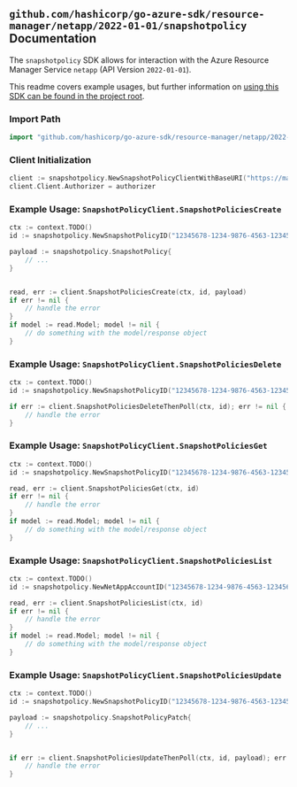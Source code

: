 
## `github.com/hashicorp/go-azure-sdk/resource-manager/netapp/2022-01-01/snapshotpolicy` Documentation

The `snapshotpolicy` SDK allows for interaction with the Azure Resource Manager Service `netapp` (API Version `2022-01-01`).

This readme covers example usages, but further information on [using this SDK can be found in the project root](https://github.com/hashicorp/go-azure-sdk/tree/main/docs).

### Import Path

```go
import "github.com/hashicorp/go-azure-sdk/resource-manager/netapp/2022-01-01/snapshotpolicy"
```


### Client Initialization

```go
client := snapshotpolicy.NewSnapshotPolicyClientWithBaseURI("https://management.azure.com")
client.Client.Authorizer = authorizer
```


### Example Usage: `SnapshotPolicyClient.SnapshotPoliciesCreate`

```go
ctx := context.TODO()
id := snapshotpolicy.NewSnapshotPolicyID("12345678-1234-9876-4563-123456789012", "example-resource-group", "accountValue", "snapshotPolicyValue")

payload := snapshotpolicy.SnapshotPolicy{
	// ...
}


read, err := client.SnapshotPoliciesCreate(ctx, id, payload)
if err != nil {
	// handle the error
}
if model := read.Model; model != nil {
	// do something with the model/response object
}
```


### Example Usage: `SnapshotPolicyClient.SnapshotPoliciesDelete`

```go
ctx := context.TODO()
id := snapshotpolicy.NewSnapshotPolicyID("12345678-1234-9876-4563-123456789012", "example-resource-group", "accountValue", "snapshotPolicyValue")

if err := client.SnapshotPoliciesDeleteThenPoll(ctx, id); err != nil {
	// handle the error
}
```


### Example Usage: `SnapshotPolicyClient.SnapshotPoliciesGet`

```go
ctx := context.TODO()
id := snapshotpolicy.NewSnapshotPolicyID("12345678-1234-9876-4563-123456789012", "example-resource-group", "accountValue", "snapshotPolicyValue")

read, err := client.SnapshotPoliciesGet(ctx, id)
if err != nil {
	// handle the error
}
if model := read.Model; model != nil {
	// do something with the model/response object
}
```


### Example Usage: `SnapshotPolicyClient.SnapshotPoliciesList`

```go
ctx := context.TODO()
id := snapshotpolicy.NewNetAppAccountID("12345678-1234-9876-4563-123456789012", "example-resource-group", "accountValue")

read, err := client.SnapshotPoliciesList(ctx, id)
if err != nil {
	// handle the error
}
if model := read.Model; model != nil {
	// do something with the model/response object
}
```


### Example Usage: `SnapshotPolicyClient.SnapshotPoliciesUpdate`

```go
ctx := context.TODO()
id := snapshotpolicy.NewSnapshotPolicyID("12345678-1234-9876-4563-123456789012", "example-resource-group", "accountValue", "snapshotPolicyValue")

payload := snapshotpolicy.SnapshotPolicyPatch{
	// ...
}


if err := client.SnapshotPoliciesUpdateThenPoll(ctx, id, payload); err != nil {
	// handle the error
}
```
